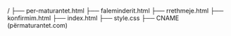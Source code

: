 /
├── per-maturantet.html
├── faleminderit.html
├── rrethmeje.html
├── konfirmim.html
├── index.html
├── style.css
├── CNAME  (përmaturantet.com)

